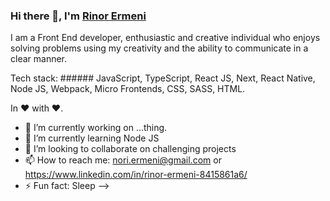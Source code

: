 ### Hi there 👋, I'm  [Rinor Ermeni](https://rinorermeni.com/) 

I am a Front End developer, enthusiastic and creative individual who enjoys solving problems using my creativity and the ability to communicate in a clear manner.

Tech stack:  ###### JavaScript, TypeScript, React JS, Next, React Native, Node JS, Webpack, Micro Frontends, CSS, SASS, HTML.

In ❤️ with ❤️.


- 🔭 I’m currently working on ...thing.
- 🌱 I’m currently learning Node JS
- 👯 I’m looking to collaborate on challenging projects
- 📫 How to reach me: [nori.ermeni@gmail.com](mailto:nori.ermeni@gmail.com) or https://www.linkedin.com/in/rinor-ermeni-8415861a6/
- ⚡ Fun fact: Sleep
-->
